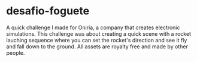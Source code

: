 # desafio-foguete
A quick challenge I made for Oniria, a company that creates electronic simulations. This challenge was about creating a quick scene with a rocket lauching 
sequence where you can set the rocket's direction and see it fly and fall down to the ground.
All assets are royalty free and made by other people.
